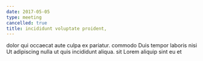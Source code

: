 ```yaml
---
date: 2017-05-05
type: meeting
cancelled: true
title: incididunt voluptate proident,
---
```

dolor qui occaecat aute culpa ex pariatur. commodo Duis tempor laboris nisi Ut adipiscing nulla ut quis incididunt aliqua. sit Lorem aliquip sint eu et